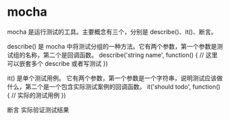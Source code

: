 # mocha
mocha 是运行测试的工具。主要概念有三个，分别是 describe()、it()、断言。

describe() 是 mocha 中将测试分组的一种方法。它有两个参数，第一个参数是测试组的名称，第二个是回调函数。
describe('string name', function() {
  // 这里可以嵌套多个 describe 或者写测试 
})

it() 是单个测试用例。 它有两个参数，第一个参数是一个字符串，说明测试应该做什么，第二个是一个包含实际测试案例的回调函数。
it('should todo', function() {
  // 实际的测试用例
})

断言
实际验证测试结果

